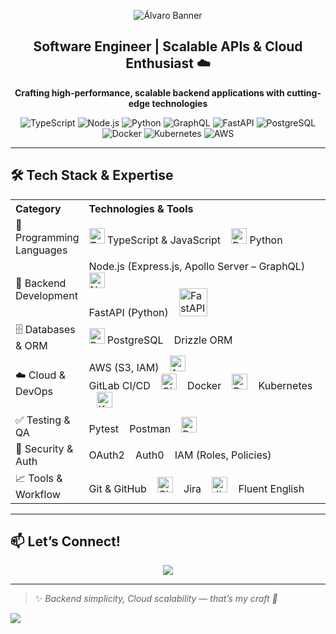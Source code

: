 <!-- Banner SVG Wave -->
<p align="center">
  <img src="https://capsule-render.vercel.app/api?type=waving&color=0:141E30,100:243B55&height=200&section=header&text=Hey,%20I'm%20Álvaro%20👋&fontSize=40&fontAlign=50&fontColor=FFFFFF" alt="Álvaro Banner" />
</p>

<h2 align="center">Software Engineer | Scalable APIs & Cloud Enthusiast ☁️</h2>

<p align="center">
  <strong>Crafting high-performance, scalable backend applications with cutting-edge technologies</strong>
</p>

<p align="center">
  <!-- Tech Badges -->
  <img alt="TypeScript" src="https://img.shields.io/badge/TypeScript-3178C6?style=for-the-badge&logo=typescript&logoColor=white" />
  <img alt="Node.js" src="https://img.shields.io/badge/Node.js-339933?style=for-the-badge&logo=node.js&logoColor=white" />
  <img alt="Python" src="https://img.shields.io/badge/Python-3776AB?style=for-the-badge&logo=python&logoColor=white" />
  <img alt="GraphQL" src="https://img.shields.io/badge/GraphQL-E10098?style=for-the-badge&logo=graphql&logoColor=white" />
  <img alt="FastAPI" src="https://img.shields.io/badge/FastAPI-005571?style=for-the-badge&logo=fastapi" />
  <img alt="PostgreSQL" src="https://img.shields.io/badge/PostgreSQL-4169E1?style=for-the-badge&logo=postgresql&logoColor=white" />
  <img alt="Docker" src="https://img.shields.io/badge/Docker-2496ED?style=for-the-badge&logo=docker&logoColor=white" />
  <img alt="Kubernetes" src="https://img.shields.io/badge/Kubernetes-326CE5?style=for-the-badge&logo=kubernetes&logoColor=white" />
  <img alt="AWS" src="https://img.shields.io/badge/AWS-232F3E?style=for-the-badge&logo=amazon-aws&logoColor=white" />
</p>

---

## 🛠️ Tech Stack & Expertise

<table align="center" width="90%" cellpadding="12">
  <tr>
    <th align="left" width="22%">Category</th>
    <th align="left">Technologies & Tools</th>
  </tr>
  <tr>
    <td>🧠 Programming Languages</td>
    <td>
      <img src="https://cdn.jsdelivr.net/gh/devicons/devicon/icons/typescript/typescript-original.svg" alt="TypeScript" width="25" /> TypeScript & JavaScript &nbsp;&nbsp;
      <img src="https://cdn.jsdelivr.net/gh/devicons/devicon/icons/python/python-original.svg" alt="Python" width="25" /> Python
    </td>
  </tr>
  <tr>
    <td>🔧 Backend Development</td>
    <td>
      Node.js (Express.js, Apollo Server – GraphQL) &nbsp;&nbsp;
      <img src="https://cdn.jsdelivr.net/gh/devicons/devicon/icons/nodejs/nodejs-original.svg" alt="Node.js" width="25" />
      <br />
      FastAPI (Python) &nbsp;&nbsp;
      <img src="https://fastapi.tiangolo.com/img/logo-margin/logo-teal.svg" alt="FastAPI" width="45" />
    </td>
  </tr>
  <tr>
    <td>🗄️ Databases & ORM</td>
    <td>
      <img src="https://cdn.jsdelivr.net/gh/devicons/devicon/icons/postgresql/postgresql-original.svg" alt="PostgreSQL" width="25" /> PostgreSQL &nbsp;&nbsp;
      Drizzle ORM
    </td>
  </tr>
  <tr>
    <td>☁️ Cloud & DevOps</td>
    <td>
      AWS (S3, IAM) &nbsp;&nbsp;
      <img src="https://cdn.jsdelivr.net/gh/devicons/devicon/icons/amazonwebservices/amazonwebservices-original.svg" alt="AWS" width="25" />
      <br />
      GitLab CI/CD &nbsp;&nbsp;
      <img src="https://cdn.jsdelivr.net/gh/devicons/devicon/icons/gitlab/gitlab-original.svg" alt="GitLab" width="25" /> &nbsp;&nbsp;
      Docker &nbsp;&nbsp;
      <img src="https://cdn.jsdelivr.net/gh/devicons/devicon/icons/docker/docker-original.svg" alt="Docker" width="25" /> &nbsp;&nbsp;
      Kubernetes &nbsp;&nbsp;
      <img src="https://cdn.jsdelivr.net/gh/devicons/devicon/icons/kubernetes/kubernetes-plain.svg" alt="Kubernetes" width="25" />
    </td>
  </tr>
  <tr>
    <td>✅ Testing & QA</td>
    <td>
      Pytest &nbsp;&nbsp; Postman &nbsp;&nbsp;
      <img src="https://cdn.jsdelivr.net/gh/devicons/devicon/icons/postman/postman-original.svg" alt="Postman" width="25" />
    </td>
  </tr>
  <tr>
    <td>🔐 Security & Auth</td>
    <td>
      OAuth2 &nbsp;&nbsp; Auth0 &nbsp;&nbsp; IAM (Roles, Policies)
    </td>
  </tr>
  <tr>
    <td>📈 Tools & Workflow</td>
    <td>
      Git & GitHub &nbsp;&nbsp;
      <img src="https://cdn.jsdelivr.net/gh/devicons/devicon/icons/git/git-original.svg" alt="Git" width="25" /> &nbsp;&nbsp;
      Jira &nbsp;&nbsp;
      <img src="https://cdn.jsdelivr.net/gh/devicons/devicon/icons/jira/jira-original.svg" alt="Jira" width="25" /> &nbsp;&nbsp;
      Fluent English
    </td>
  </tr>
</table>

---

## 📫 Let’s Connect!

<p align="center">
  <a href="https://www.linkedin.com/in/%C3%A1lvaro-salas-b4091b251/" target="_blank">
    <img src="https://img.shields.io/badge/LinkedIn-%230077B5.svg?style=for-the-badge&logo=linkedin&logoColor=white" />
  </a>
</p>

---

> ✨ <em>Backend simplicity, Cloud scalability — that’s my craft 🚀</em>

<!-- Footer Wave SVG -->
<img src="https://capsule-render.vercel.app/api?type=waving&color=0:243B55,100:141E30&height=120&section=footer" />
